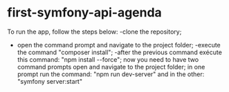 # first-symfony-api-agenda

To run the app, follow the steps below:
-clone the repository;
- open the command prompt and navigate to the project folder;
-execute the command "composer install";
-after the previous command exécute this command: "npm install --force";
now you need to have two command prompts open and navigate to the project folder;
in one prompt run the command: "npm run dev-server" and in the other: "symfony server:start"
